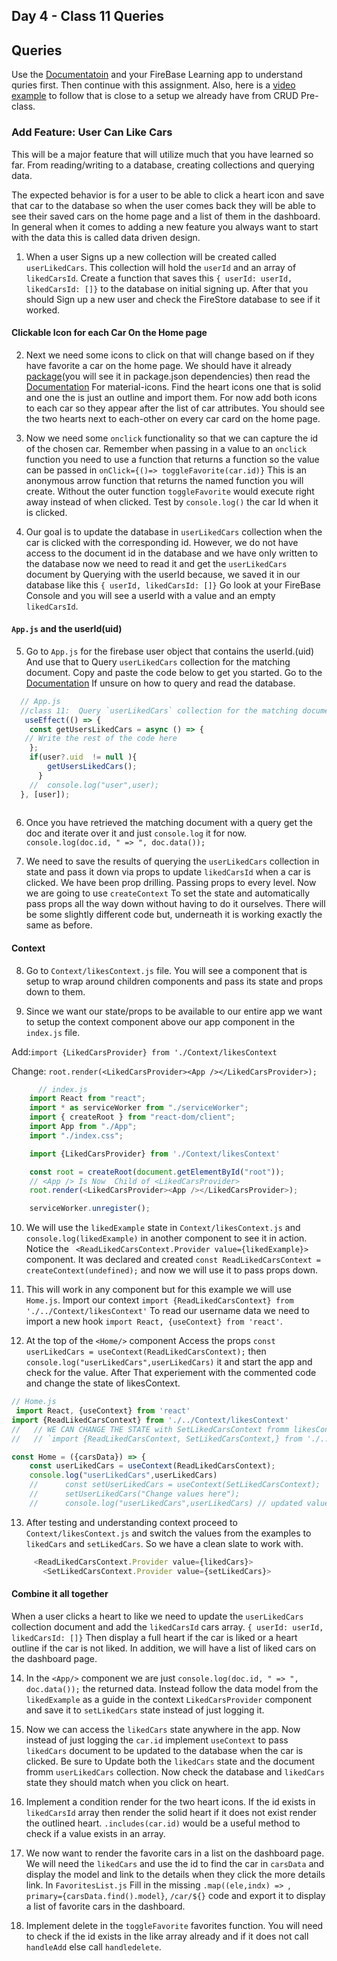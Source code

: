
## Day 4 - Class 11 Queries 

## Queries 
Use the [Documentatoin](https://firebase.google.com/docs/firestore/query-data/queries) and your FireBase Learning app to understand quries first. Then continue with this assignment. Also, here is a [video example](https://www.youtube.com/watch?v=gEaY2GZMino) to follow that is close to a setup we already have from CRUD Pre-class.

### Add Feature: User Can Like Cars 

This will be a major feature that will utilize much that you have learned so far. From reading/writing to a database, creating collections and querying data.

The expected behavior is for a user to be able to click a heart icon and save that car to the database so when the user comes back they will be able to see their saved cars on the home page and a list of them in the dashboard. In general when it comes to adding a new feature you always want to start with the data this is called data driven design.

1. When a user Signs up a new collection will be created called `userLikedCars`. This collection will hold the `userId` and an array of `likedCarsId`. Create a function that saves
this `{ userId: userId, likedCarsId: []}` to the database on initial signing up. After that you should Sign up a new user and check the FireStore database to see if it worked.

#### Clickable Icon for each Car On the Home page

2. Next we need some icons to click on that will change based on if they have favorite a car on the home page. We should have it already [package](https://www.npmjs.com/package/@mui/icons-material)(you will see it in package.json dependencies) then read the [Documentation](https://mui.com/material-ui/material-icons/) For material-icons. Find the heart icons one that is solid and one the is just an outline and import them. For now add both icons to each car so they appear after the list of car attributes. You should see the two hearts next to each-other on every car card on the home page.

3. Now we need some `onclick` functionality so that we can capture the id of the chosen car. Remember when passing in a value to an `onclick` function you need to use a function that returns a function so the value can be passed in `onClick={()=> toggleFavorite(car.id)}` This is an anonymous arrow function that returns the named function you will create. Without the outer function `toggleFavorite` would execute right away instead of when clicked. Test by `console.log()` the car Id when it is clicked.



4. Our goal is to update the database in  `userLikedCars` collection when the car is clicked with the corresponding id. However, we do not have access to the document id in the database and we have only written to the database now we need to read it and get the `userLikedCars`  document by Querying with the userId because, we saved it in our database like this `{ userId, likedCarsId: []}` Go look at your FireBase Console and you will see a userId with a value and an empty  `likedCarsId`. 

#### `App.js` and the userId(uid)

5. Go to `App.js` for the firebase user object that contains the userId.(uid) And use that to Query `userLikedCars` collection for the matching document. Copy and paste the code below to get you started. Go to the [Documentation](https://firebase.google.com/docs/firestore/query-data/get-data) If unsure on how to query and read the database.

```javascript
  // App.js
  //class 11:  Query `userLikedCars` collection for the matching document based on the user Id (uid).
   useEffect(() => {
    const getUsersLikedCars = async () => { 
   // Write the rest of the code here
    };
    if(user?.uid  != null ){
        getUsersLikedCars();
      } 
    //  console.log("user",user);
  }, [user]);
  

```


6. Once you have retrieved the matching document with a query get the doc and iterate over it and just `console.log` it for now. `console.log(doc.id, " => ", doc.data());`

7.  We need to save the results of querying the `userLikedCars`  collection in state and pass it down via props to update `likedCarsId` when a car is clicked. We have been prop drilling. Passing props to every level. Now we are going to use `createContext` To set the state and automatically pass props all the way down without having to do it ourselves. There will be some slightly different code but, underneath it is working exactly the same as before.

#### Context

8. Go to `Context/likesContext.js` file. You will see a component that is setup to wrap around children components and pass its state and props down to them.

9. Since we want our state/props to be available to our entire app we want to setup the context component above our app component in the `index.js` file.
 
Add:`import {LikedCarsProvider} from './Context/likesContext`

Change:  `root.render(<LikedCarsProvider><App /></LikedCarsProvider>);`

```javascript
      // index.js
    import React from "react";
    import * as serviceWorker from "./serviceWorker";
    import { createRoot } from "react-dom/client";
    import App from "./App";
    import "./index.css";

    import {LikedCarsProvider} from './Context/likesContext'

    const root = createRoot(document.getElementById("root"));
    // <App /> Is Now  Child of <LikedCarsProvider>
    root.render(<LikedCarsProvider><App /></LikedCarsProvider>);

    serviceWorker.unregister();


```


10. We will use the `likedExample` state in `Context/likesContext.js` and `console.log(likedExample)`  in another component to see it in action. Notice the ` <ReadLikedCarsContext.Provider value={likedExample}>` component. It was declared and created `const ReadLikedCarsContext = createContext(undefined);`  and now we will use it to pass props down.

11. This will work in any component but for this example we will use `Home.js`. Import our context `import {ReadLikedCarsContext} from './../Context/likesContext'` To read our username data we need to import a new hook `import React, {useContext} from 'react'`.

12. At the top of the `<Home/>` component Access the props `const userLikedCars = useContext(ReadLikedCarsContext);` then `console.log("userLikedCars",userLikedCars)` it and start the app and check for the value. After That experiement with the commented code and change the
state of likesContext.

```javascript
// Home.js
 import React, {useContext} from 'react'
import {ReadLikedCarsContext} from './../Context/likesContext'
//   // WE CAN CHANGE THE STATE with SetLikedCarsContext fromm likesContext.js
//   // `import {ReadLikedCarsContext, SetLikedCarsContext,} from './../Context/likesContext'`

const Home = ({carsData}) => {
    const userLikedCars = useContext(ReadLikedCarsContext);
    console.log("userLikedCars",userLikedCars)
    //      const setUserLikedCars = useContext(SetLikedCarsContext);
    //      setUserLikedCars("Change values here");
    //      console.log("userLikedCars",userLikedCars) // updated values 


```

13. After testing and understanding context proceed to `Context/likesContext.js` and switch the values from the examples to `likedCars` and `setLikedCars`. So we have a clean slate to work with.
```javascript
     <ReadLikedCarsContext.Provider value={likedCars}>
       <SetLikedCarsContext.Provider value={setLikedCars}>
```


 #### Combine it all together

When a user clicks a heart to like we need to update the `userLikedCars`  collection document and add the `likedCarsId` cars array.
 `{ userId: userId, likedCarsId: []}` Then display a full heart if the car is liked or a heart outline if the car is not liked. In addition, we will have a list of liked cars on the dashboard page.

 14. In the `<App/>` component we are just `console.log(doc.id, " => ", doc.data());` the returned data. Instead follow the data model from the `likedExample` as a guide in the context `LikedCarsProvider` component and save it to `setLikedCars` state instead of just logging it.

 15. Now we can access the `likedCars` state anywhere in the app. Now instead of just logging the `car.id` implement `useContext` to pass `likedCars` document to be updated to the database when the car is clicked. Be sure to Update both the `likedCars` state and the document fromm `userLikedCars` collection. Now check the database and `likedCars` state they should match when you click on heart.

 16. Implement a condition render for the two heart icons. If the id exists in `likedCarsId` array then render the solid heart if it does not exist render the outlined heart. `.includes(car.id)` would be a useful method to check if a value exists in an array.

 17. We now want to render the favorite cars in a list on the dashboard page. We will need the `likedCars` and use the id to find the car in `carsData` and display the model and link to the details when they click the more details link. In `FavoritesList.js` Fill in the missing  `.map((ele,indx) => `,    `primary={carsData.find().model}`, `/car/${}` code and export it to display a list of favorite cars in the dashboard.

 18. Implement delete in the `toggleFavorite` favorites function. You will need to check if the id exists in the like array already and if it does not call `handleAdd` else call  `handledelete`.



